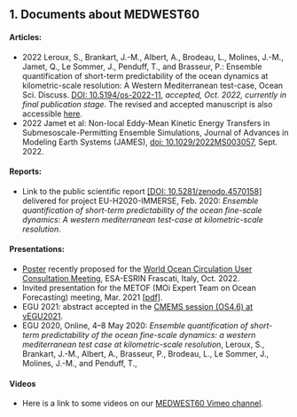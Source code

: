 ## 1. Documents  about MEDWEST60 

#### Articles:
* 2022 Leroux, S., Brankart, J.-M., Albert, A., Brodeau, L., Molines, J.-M., Jamet, Q., Le Sommer, J., Penduff, T., and Brasseur, P.: Ensemble quantification of short-term predictability of the ocean dynamics at kilometric-scale resolution: A Western Mediterranean test-case, Ocean Sci. Discuss. [DOI: 10.5194/os-2022-11](https://doi.org/10.5194/os-2022-11), _accepted, Oct. 2022, currently in final publication stage_. The revised and accepted manuscript is also accessible [here](https://jowu78.a5.swdrive.fr/index.php/s/gWSZBb3Tb45gPai).
* 2022 Jamet et al: Non-local Eddy-Mean Kinetic Energy Transfers in Submesoscale-Permitting Ensemble Simulations, Journal of Advances in Modeling Earth Systems (JAMES), [doi: 10.1029/2022MS003057](https://doi.org/10.1029/2022MS003057), Sept. 2022.


#### Reports:
* Link to the public scientific report [[DOI: 10.5281/zenodo.4570158]](https://www.doi.org/10.5281/zenodo.4570158) delivered for project EU-H2020-IMMERSE, Feb. 2020: _Ensemble quantification of  short-term predictability of the ocean fine-scale dynamics: A western mediterranean test-case at kilometric-scale resolution_. 

  
#### Presentations:
* [Poster](https://jowu78.a5.swdrive.fr/index.php/s/wrbtminBfbRqfSB) recently proposed for the [World Ocean Circulation User Consultation Meeting](https://woc2022.esa.int/), ESA-ESRIN Frascati, Italy, Oct. 2022.
* Invited presentation for the METOF (MOi Expert Team on Ocean Forecasting) meeting, Mar. 2021 [[pdf]](https://jowu78.a5.swdrive.fr/index.php/s/HfDqTG7ME8rbzWa).
* EGU 2021: abstract accepted in the [CMEMS session (OS4.6) at vEGU2021](https://meetingorganizer.copernicus.org/EGU21/session/39733).
* EGU 2020, Online, 4–8 May 2020: _Ensemble quantification of short-term predictability of the ocean fine-scale dynamics: a western mediterranean test case at kilometric-scale resolution_,  Leroux, S., Brankart, J.-M., Albert, A., Brasseur, P., Brodeau, L., Le Sommer, J., Molines, J.-M., and Penduff, T.,
 
#### Videos
* Here is a link to some videos on our [MEDWEST60 Vimeo channel](https://vimeo.com/showcase/9695743).

